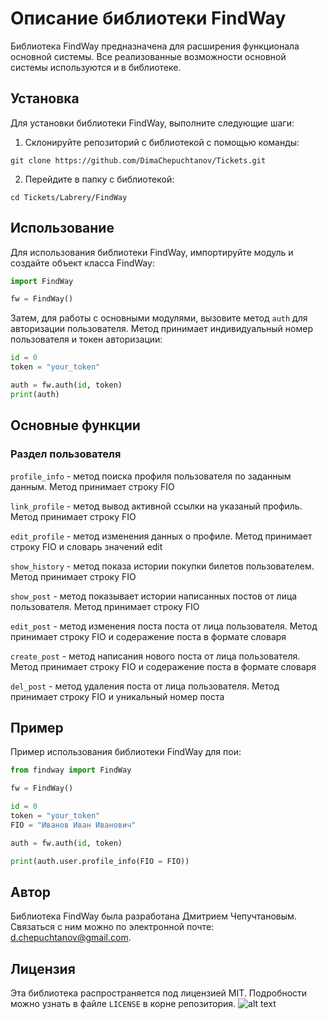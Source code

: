 
# Описание библиотеки FindWay

Библиотека FindWay предназначена для расширения функционала основной системы. Все реализованные возможности основной системы используются и в библиотеке.

## Установка

Для установки библиотеки FindWay, выполните следующие шаги:

1. Склонируйте репозиторий с библиотекой с помощью команды:
```
git clone https://github.com/DimaChepuchtanov/Tickets.git
```

2. Перейдите в папку с библиотекой:
```
cd Tickets/Labrery/FindWay
```


## Использование

Для использования библиотеки FindWay, импортируйте модуль и создайте объект класса FindWay:
```python
import FindWay

fw = FindWay()
```

Затем, для работы с основными модулями, вызовите метод `auth` для авторизации пользователя. Метод принимает индивидуальный номер пользователя и токен авторизации:
```python
id = 0
token = "your_token"

auth = fw.auth(id, token)
print(auth)
```

## Основные функции

### Раздел пользователя

`profile_info` - метод поиска профиля пользователя по заданным данным. Метод принимает строку FIO

`link_profile` - метод вывод активной ссылки на указаный профиль. Метод принимает строку FIO

`edit_profile` - метод изменения данных о профиле. Метод принимает строку FIO и словарь значений edit

`show_history` - метод показа истории покупки билетов пользователем. Метод принимает строку FIO

`show_post` - метод показывает истории написанных постов от лица пользователя. Метод принимает строку FIO

`edit_post` - метод изменения поста поста от лица пользователя. Метод принимает строку FIO и содеражение поста в формате словаря

`create_post` - метод написания нового поста от лица пользователя. Метод принимает строку FIO и содеражение поста в формате словаря

`del_post` - метод удаления поста от лица пользователя. Метод принимает строку FIO и уникальный номер поста



## Пример

Пример использования библиотеки FindWay для пои:

```python
from findway import FindWay

fw = FindWay()

id = 0
token = "your_token"
FIO = "Иванов Иван Иванович"

auth = fw.auth(id, token)

print(auth.user.profile_info(FIO = FIO))
```

## Автор

Библиотека FindWay была разработана Дмитрием Чепучтановым. Связаться с ним можно по электронной почте: d.chepuchtanov@gmail.com.

## Лицензия

Эта библиотека распространяется под лицензией MIT. Подробности можно узнать в файле `LICENSE` в корне репозитория.
![alt text](iconSite.png)

